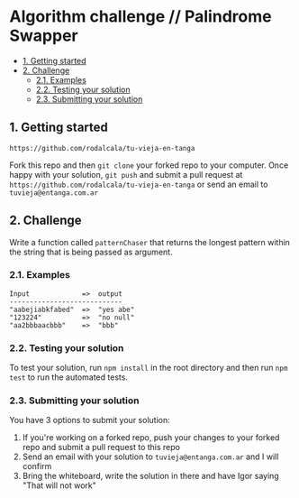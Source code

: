 # Algorithm challenge // Palindrome Swapper

- [1. Getting started](https://github.com/rodalcala/tu-vieja-en-tanga#1-getting-started)
- [2. Challenge](https://github.com/rodalcala/tu-vieja-en-tanga#2-challenge)
  - [2.1. Examples](https://github.com/rodalcala/tu-vieja-en-tanga#21-examples)
  - [2.2. Testing your solution](https://github.com/rodalcala/tu-vieja-en-tanga#22-testing-your-solution)
  - [2.3. Submitting your solution](https://github.com/rodalcala/tu-vieja-en-tanga#23-submitting-your-solution)



## 1. Getting started

```
https://github.com/rodalcala/tu-vieja-en-tanga
```

Fork this repo and then `git clone` your forked repo to your computer. Once happy with your solution, `git push` and submit a pull request at `https://github.com/rodalcala/tu-vieja-en-tanga` or send an email to `tuvieja@entanga.com.ar`

## 2. Challenge

Write a function called `patternChaser` that returns the longest pattern within the string that is
being passed as argument.

### 2.1. Examples

```
Input             =>  output
----------------------------
"aabejiabkfabed"  =>  "yes abe"
"123224"          =>  "no null"
"aa2bbbaacbbb"    =>  "bbb"

```

### 2.2. Testing your solution

To test your solution, run `npm install` in the root directory and then run `npm test` to run the automated tests.

### 2.3. Submitting your solution

You have 3 options to submit your solution:

1. If you're working on a forked repo, push your changes to your forked repo and submit a pull request to this repo
2. Send an email with your solution to `tuvieja@entanga.com.ar` and I will confirm
3. Bring the whiteboard, write the solution in there and have Igor saying "That will not work"